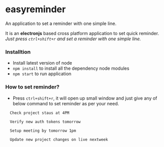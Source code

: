 # easyreminder
An application to set a reminder with one simple line. 

It is an **electronjs** based cross platform application to set quick reminder. 
*Just press `ctrl+shift+r` and set a reminder with one simple line.*


### Installtion
- Install latest version of node
- `npm install` to install all the dependency node modules 
- `npm start` to run application

### How to set reminder?
- Press `ctrl+shift+r`, it will open up small window and just give any of below command to set reminder as per your need.
```
  Check project staus at 4PM
  
  Verify new auth tokens tomorrow
  
  Setup meeting by tomorrow 1pm
  
  Update new project changes on live nextweek
```
